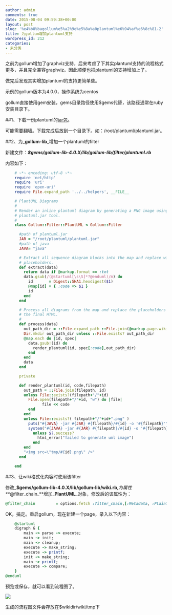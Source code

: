 ```yaml
---
author: admin
comments: true
date: 2015-08-04 09:59:38+00:00
layout: post
slug: '%e4%b8%bagollum%e5%a2%9e%e5%8a%a0plantuml%e6%94%af%e6%8c%81-2'
title: 为gollum增加plantuml支持
wordpress_id: 212
categories:
- 未分类
---
```



之前为gollum增加了graphviz支持，后来考虑了下其实plantuml支持的流程格式更多，并且完全兼容graphviz。因此顺便也把plantuml的支持增加上了。







做完后发现其实增加plantuml的支持更简单些。















示例的gollum版本为4.0.0，操作系统为centos







gollum直接使用gem安装，gems目录路径使用$gems代替，该路径通常在ruby安装目录下。














##1、下载一份plantuml的[jar包](http://ncu.dl.sourceforge.net/project/plantuml/plantuml.jar)。







可能需要翻墙。下载完成后放到一个目录下。如：/root/plantuml/plantuml.jar。














##2、为_**gollum-lib**_增加一个plantuml的filter







新建文件：_**$gems/gollum-lib-4.0.X/lib/gollum-lib/filter/plantuml.rb**_







内容如下：





```ruby
    # ~*~ encoding: utf-8 ~*~
    require 'net/http'
    require 'uri'
    require 'open-uri'
    require File.expand_path '../../helpers', __FILE__

    # PlantUML Diagrams
    #
    # Render an inline plantuml diagram by generating a PNG image using the
    # plantuml.jar tool.
    #
    class Gollum::Filter::PlantUML < Gollum::Filter

      #path of plantuml.jar
      JAR = "/root/plantuml/plantuml.jar"
      #path of java
      JAVA= "java"

      # Extract all sequence diagram blocks into the map and replace with
      # placeholders.
      def extract(data)
        return data if @markup.format == :txt
        data.gsub(/(@startuml[\s\S]*?@enduml)/m) do
          id       = Digest::SHA1.hexdigest($1)
          @map[id] = { :code => $1 }
          id
        end
      end

      # Process all diagrams from the map and replace the placeholders with
      # the final HTML.
      #
      def process(data)
        out_path_dir = ::File.expand_path ::File.join(@markup.page.wiki.path, 'tmp')
        Dir.mkdir out_path_dir unless ::File.exists? out_path_dir
        @map.each do |id, spec|
          data.gsub!(id) do
            render_plantuml(id, spec[:code],out_path_dir)
          end
        end
        data
      end

      private

      def render_plantuml(id, code,filepath)
        out_path = ::File.join(filepath, id)
        unless File::exists?(filepath+"/"+id)
          File.open(filepath+"/"+id, "w") do |file|
                file << code
          end
        end
        unless File::exists?( filepath+"/"+id+".png" )
          puts("#{JAVA} -jar #{JAR} #{filepath}/#{id} -o '#{filepath}'")
          system("#{JAVA} -jar #{JAR} #{filepath}/#{id} -o '#{filepath}'")
            unless $?.success?
              html_error("failed to generate uml image")
            end
        end
        "<img src=\"tmp/#{id}.png\" />"
      end

    end
```













##3、让wiki格式化内容时使用该filter







修改_**$gems/gollum-lib-4.0.X/lib/gollum-lib/wiki.rb**_,为属性**_@filter_chain_**增加_**PlantUML**_对象，修改后的该属性为：
```ruby
@filter_chain         = options.fetch :filter_chain,[:Metadata, :PlainText, :TOC, :RemoteCode, :Code, :Macro, :Sanitize, :WSD, :Tags,:PlantUML, :Render]
```
OK，搞定。重启gollum，现在新建一个page，录入以下内容：
```ruby
    @startuml
    digraph G {
        main -> parse -> execute;
        main -> init;
        main -> cleanup;
        execute -> make_string;
        execute -> printf;
        init -> make_string;
        main -> printf;
        execute -> compare;
    }
@enduml
```





预览或保存，就可以看到流程图了。







![](http://www.assilzm.com/wp-content/uploads/2015/08/20150804175632.jpg)







生成的流程图文件会存放在$wikidir/wiki/tmp下
